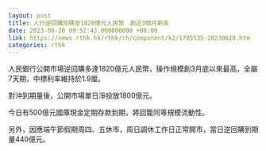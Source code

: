```yaml
---
layout: post
title: 人行逆回購加碼至1820億元人民幣　創近3個月新高
date: 2023-06-20 09:52:43.000000000 +08:00
link: https://news.rthk.hk/rthk/ch/component/k2/1705535-20230620.htm
categories: rthk
---
```


人民銀行公開市場逆回購多達1820億元人民幣，操作規模創3月底以來最高，全屬7天期，中標利率維持於1.9厘。

對沖到期量後，公開市場單日淨投放1800億元。

今日有500億元國庫現金定期存款到期，將回籠同等規模流動性。

另外，因應端午節假期周四、五休市，周日調休工作日正常開市，當日逆回購到期量440億元。
